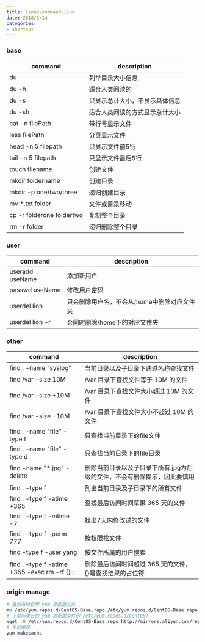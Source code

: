 ```yaml
---
title: linux-command-line
date: 2018/5/14
categories:
- shortcut
---
```


### base
command|description
-------|-----------
du | 列举目录大小信息
du -h | 适合人类阅读的
du -s | 只显示总计大小，不显示具体信息
du -sh | 适合人类阅读的方式显示总计大小
cat -n filePath | 带行号显示文件
less filePath | 分页显示文件
head -n 5 filepath | 只显示文件前5行
tail -n 5 filepath | 只显示文件最后5行
touch filename | 创建文件
mkdir foldername | 创建目录
mkdir -p one/two/three | 递归创建目录
mv *.txt folder | 文件或目录移动
cp -r folderone foldertwo | 复制整个目录
rm -r folder | 递归删除整个目录

### user
command|description
-------|-----------
useradd useName | 添加新用户
passwd useName | 修改用户密码
userdel lion | 只会删除用户名，不会从/home中删除对应文件夹
userdel lion -r	| 会同时删除/home下的对应文件夹

### other
command|description
-------|-----------
find . -name "syslog"	| 当前目录以及子目录下通过名称查找文件
find /var -size 10M | /var 目录下查找文件等于 10M 的文件
find /var -size +10M | /var 目录下查找文件大小超过 10M 的文件
find /var -size -10M | /var 目录下查找文件大小不超过 10M 的文件
find . -name "file" -type f | 只查找当前目录下的file文件
find . -name "file" -type d | 只查找当前目录下的file目录
find -name "*.jpg" -delete | 删除当前目录以及子目录下所有.jpg为后缀的文件，不会有删除提示，因此要慎用
find . -type f | 列出当前目录及子目录下的所有文件
find . -type f -atime +365 | 查找最后访问时间草果 365 天的文件
find . -type f -mtime -7 | 找出7天内修改过的文件
find . -type f -perm 777 | 按权限找文件
find -type f -user yang | 按文件所属的用户搜索
find . -type f -atime +365 -exec rm -rf {} \; | 删除最后访问时间超过 365 天的文件，{}是查找结果的占位符


### origin manage
```sh
# 备份系统自带 yum 源配置文件 
mv /etc/yum.repos.d/CentOS-Base.repo /etc/yum.repos.d/CentOS-Base.repo.backup
# 下载阿里云的 yum 源配置文件到 /etc/yum.repos.d/CentOS7
wget -O /etc/yum.repos.d/CentOS-Base.repo http://mirrors.aliyun.com/repo/Centos-7.repo
# 生成缓存
yum makecache
```

